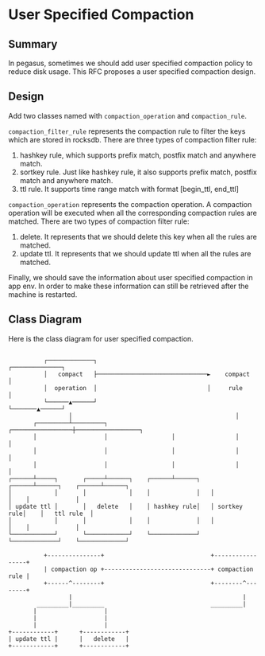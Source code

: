 # User Specified Compaction

## Summary

In pegasus, sometimes we should add user specified compaction policy to reduce disk usage. This RFC proposes a user specified compaction design.

## Design

Add two classes named with `compaction_operation` and `compaction_rule`.

`compaction_filter_rule` represents the compaction rule to filter the keys which are stored in rocksdb.
There are three types of compaction filter rule:
1. hashkey rule, which supports prefix match, postfix match and anywhere match.
2. sortkey rule. Just like hashkey rule, it also supports prefix match, postfix match and anywhere match.
3. ttl rule. It supports time range match with format [begin_ttl, end_ttl]

`compaction_operation` represents the compaction operation. A compaction operation will be executed when all the corresponding compaction rules are matched.
There are two types of compaction filter rule:
1. delete. It represents that we should delete this key when all the rules are matched.
2. update ttl. It represents that we should update ttl when all the rules are matched.

Finally, we should save the information about user specified compaction in app env. In order to make these information can still be retrieved after the machine is restarted.

## Class Diagram

Here is the class diagram for user specified compaction.

```

          ┌─────────────┐                               ┌──────────────┐
          │   compact   ├───────────────────────────────►    compact   │
          │  operation  │                               │     rule     │
          └──────▲──────┘                               └───────▲──────┘
                 │                                              │
       ┌─────────┴─────────┐                  ┌─────────────────┼──────────────────┐
       │                   │                  │                 │                  │
       │                   │                  │                 │                  │
       │                   │                  │                 │                  │
┌──────┴─────┐       ┌─────┴──────┐    ┌──────┴──────┐   ┌──────┴──────┐    ┌──────┴──────┐
│            │       │            │    │             │   │             │    │             │
│ update ttl │       │   delete   │    │ hashkey rule│   │ sortkey rule│    │   ttl rule  │
│            │       │            │    │             │   │             │    │             │
└────────────┘       └────────────┘    └─────────────┘   └─────────────┘    └─────────────┘

```

```
          +---------------+                              +-----------------+
          | compaction op +------------------------------+ compaction rule |
          +------^--------+                              +--------^--------+
                 |                                                |
        _________|_________                              _________|
       |                   |
       |                   |
       |                   |
+------------+      +------------+
| update ttl |      |   delete   |
+------------+      +------------+

```
